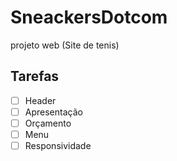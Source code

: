 # SneackersDotcom
projeto  web (Site de tenis) 


## Tarefas

- [ ] Header
- [ ] Apresentação
- [ ] Orçamento
- [ ] Menu
- [ ] Responsividade
